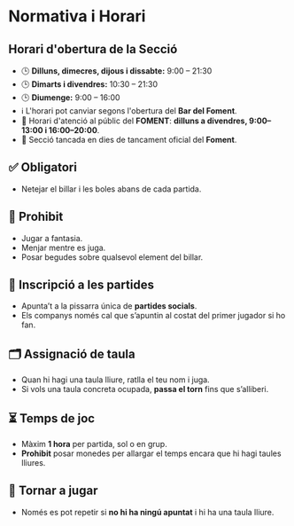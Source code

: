 # Normativa i Horari

## Horari d'obertura de la Secció

- 🕒 **Dilluns, dimecres, dijous i dissabte:** 9:00 – 21:30
- 🕒 **Dimarts i divendres:** 10:30 – 21:30
- 🕒 **Diumenge:** 9:00 – 16:00
- ℹ️ L'horari pot canviar segons l'obertura del **Bar del Foment**.
- 🏢 Horari d'atenció al públic del **FOMENT**: **dilluns a divendres, 9:00–13:00 i 16:00–20:00**.
- 🚪 Secció tancada en dies de tancament oficial del **Foment**.

## ✅ Obligatori

- Netejar el billar i les boles abans de cada partida.

## 🚫 Prohibit

- Jugar a fantasia.
- Menjar mentre es juga.
- Posar begudes sobre qualsevol element del billar.

## 📝 Inscripció a les partides

- Apunta’t a la pissarra única de **partides socials**.
- Els companys només cal que s’apuntin al costat del primer jugador si ho fan.

## 🗂 Assignació de taula

- Quan hi hagi una taula lliure, ratlla el teu nom i juga.
- Si vols una taula concreta ocupada, **passa el torn** fins que s’alliberi.

## ⏳ Temps de joc

- Màxim **1 hora** per partida, sol o en grup.
- **Prohibit** posar monedes per allargar el temps encara que hi hagi taules lliures.

## 🔄 Tornar a jugar

- Només es pot repetir si **no hi ha ningú apuntat** i hi ha una taula lliure.

